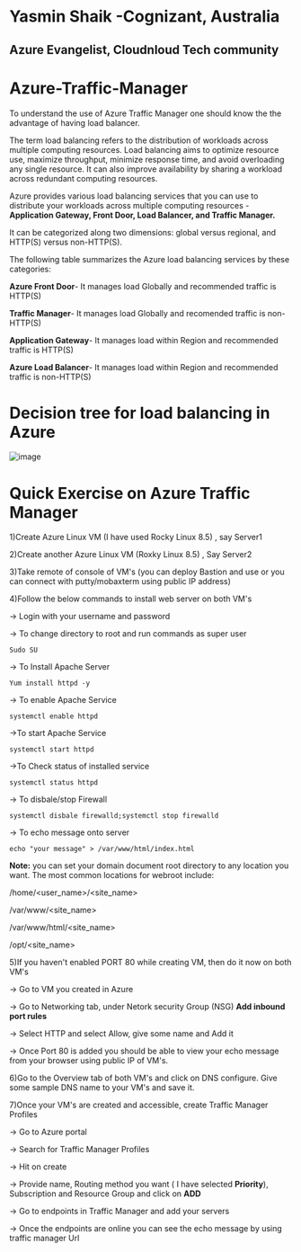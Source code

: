 # Yasmin Shaik -Cognizant, Australia
## Azure Evangelist, Cloudnloud Tech community



# Azure-Traffic-Manager

To understand the use of Azure Traffic Manager one should know the the advantage of having load balancer.

The term load balancing refers to the distribution of workloads across multiple computing resources. Load balancing aims to optimize resource use, maximize throughput, minimize response time, and avoid overloading any single resource. It can also improve availability by sharing a workload across redundant computing resources.

Azure provides various load balancing services that you can use to distribute your workloads across multiple computing resources - **Application Gateway, Front Door, Load Balancer, and Traffic Manager.**

It can be categorized along two dimensions: global versus regional, and HTTP(S) versus non-HTTP(S).

The following table summarizes the Azure load balancing services by these categories:

**Azure Front Door**- It manages load Globally and recommended traffic is HTTP(S)

**Traffic Manager**- It manages load Globally and recomended traffic is	non-HTTP(S)

**Application Gateway**- It manages load within	Region and recommended traffic is	HTTP(S)

**Azure Load Balancer**- It manages load within	Region and recommended traffic is non-HTTP(S)

# Decision tree for load balancing in Azure

![image](https://user-images.githubusercontent.com/72698112/160631701-d940c044-9129-4762-a7d5-9cb825bf6d7c.png)

# Quick Exercise on Azure Traffic Manager

1)Create Azure Linux VM (I have used Rocky Linux 8.5) , say Server1

2)Create another Azure Linux VM (Roxky Linux 8.5) , Say Server2
 
3)Take remote of console of VM's (you can deploy Bastion and use or you can connect with putty/mobaxterm using public IP address)

4)Follow the below commands to install web server on both VM's

-> Login with your username and password

-> To change directory to root and run commands as super user

```
Sudo SU
```

-> To Install Apache Server
  
  ```
Yum install httpd -y
```

-> To enable Apache Service

```
systemctl enable httpd
```

->To start Apache Service

```
systemctl start httpd
```

->To Check status of installed service

```
systemctl status httpd
```

-> To disbale/stop Firewall

```
systemctl disbale firewalld;systemctl stop firewalld
```

-> To echo message onto server

```
echo "your message" > /var/www/html/index.html
```

**Note:** you can set your domain document root directory to any location you want. The most common locations for webroot include:

/home/<user_name>/<site_name>

/var/www/<site_name>

/var/www/html/<site_name>

/opt/<site_name>

5)If you haven't enabled PORT 80 while creating VM, then do it now on both VM's

-> Go to VM you created in Azure

-> Go to Networking tab, under Netork security Group (NSG) **Add inbound port rules**

-> Select HTTP and select Allow, give some name and Add it

-> Once Port 80 is added you should be able to view your echo message from your browser using public IP of VM's.

6)Go to the Overview tab of both VM's and click on DNS configure. Give some sample DNS name to your VM's and save it.

7)Once your VM's are created and accessible, create Traffic Manager Profiles

-> Go to Azure portal

-> Search for Traffic Manager Profiles

-> Hit on create 

-> Provide name, Routing method you want ( I have selected **Priority**), Subscription and Resource Group and click on **ADD**

-> Go to endpoints in Traffic Manager and add your servers

-> Once the endpoints are online you can see the echo message by using traffic manager Url


